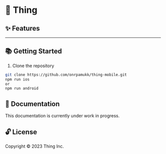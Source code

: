 # 🌟 Thing

## ✨ Features

---

## 📚 Getting Started

1. Clone the repository

```bash
git clone https://github.com/onrpamukk/thing-mobile.git
npm run ios
or
npm run android
```

## 📖 Documentation

This documentation is currently under work in progress.

## 🔓 License

Copyright © 2023 Thing Inc. 
